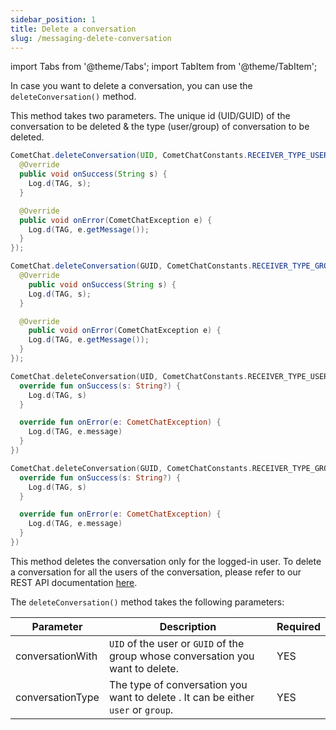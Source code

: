 ```yaml
---
sidebar_position: 1
title: Delete a conversation
slug: /messaging-delete-conversation
---
```


import Tabs from '@theme/Tabs';
import TabItem from '@theme/TabItem';

In case you want to delete a conversation, you can use the `deleteConversation()` method.

This method takes two parameters. The unique id (UID/GUID) of the conversation to be deleted & the type (user/group) of conversation to be deleted.

<Tabs>
<TabItem value="Java(User)" label="Java(User)">

```java
CometChat.deleteConversation(UID, CometChatConstants.RECEIVER_TYPE_USER, new CometChat.CallbackListener<String>() {
  @Override
  public void onSuccess(String s) {
    Log.d(TAG, s);
  }

  @Override
  public void onError(CometChatException e) {
    Log.d(TAG, e.getMessage());
  }
});
```
</TabItem>
<TabItem value="Java(Group)" label="Java(Group)">

```java
CometChat.deleteConversation(GUID, CometChatConstants.RECEIVER_TYPE_GROUP, new CometChat.CallbackListener<String>() {
  @Override
    public void onSuccess(String s) {
    Log.d(TAG, s);
  }

  @Override
    public void onError(CometChatException e) {
    Log.d(TAG, e.getMessage());
  }
});
```
</TabItem>
<TabItem value="Kotlin(User)" label="Kotlin(User)">

```kotlin
CometChat.deleteConversation(UID, CometChatConstants.RECEIVER_TYPE_USER, object : CallbackListener<String?>() {
  override fun onSuccess(s: String?) {
    Log.d(TAG, s)
  }

  override fun onError(e: CometChatException) {
    Log.d(TAG, e.message)
  }
})
```
</TabItem>
<TabItem value="Kotlin(Group)" label="Kotlin(Group)">

```kotlin
CometChat.deleteConversation(GUID, CometChatConstants.RECEIVER_TYPE_GROUP, object : CallbackListener<String?>() {
  override fun onSuccess(s: String?) {
    Log.d(TAG, s)
  }

  override fun onError(e: CometChatException) {
    Log.d(TAG, e.message)
  }
})
```
</TabItem>
</Tabs>

This method deletes the conversation only for the logged-in user. To delete a conversation for all the users of the conversation, please refer to our REST API documentation [here](https://api-explorer.cometchat.com/reference/deletes-conversation).

The `deleteConversation()` method takes the following parameters:

| Parameter | Description | Required | 
| ---- | ---- | ---- | 
| conversationWith | `UID` of the user or `GUID` of the group whose conversation you want to delete. | YES | 
| conversationType | The type of conversation you want to delete . It can be either `user` or `group`. | YES | 
